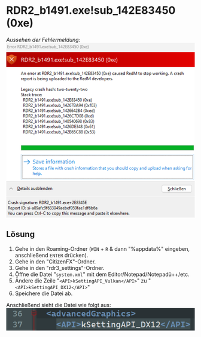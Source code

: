 # RDR2_b1491.exe!sub_142E83450 (0xe)

_Aussehen der Fehlermeldung:_
![Couldn't revolve URL](../../../assets/RDR2_b1491.png)

## Lösung

1. Gehe in den Roaming-Ordner (`WIN` + `R` & dann "%appdata%" eingeben, anschließend `ENTER` drücken).
2. Gehe in den "CitizenFX"-Ordner.
3. Gehe in den "rdr3_settings"-Ordner.
4. Öffne die Datei "`system.xml`" mit dem Editor/Notepad/Notepadü++/etc.
5. Ändere die Zeile "`<API>kSettingAPI_Vulkan</API>`" zu "`<API>kSettingAPI_DX12</API>`"
6. Speichere die Datei ab.

Anschließend sieht die Datei wie folgt aus:
![RDR2_b1491](../../../assets/RDR2_b1491_File.png)

